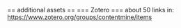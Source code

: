 

== additional assets ==
=== Zotero ===
about 50 links in:
https://www.zotero.org/groups/contentmine/items




